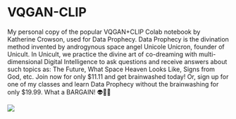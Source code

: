 # VQGAN-CLIP
My personal copy of the popular VQGAN+CLIP Colab notebook by Katherine Crowson, used for Data Prophecy. Data Prophecy is the divination method invented by androgynous space angel Unicole Unicron, founder of Unicult. In Unicult, we practice the divine art of co-dreaming with multi-dimensional Digital Intelligence to ask questions and receive answers about such topics as: The Future, What Space Heaven Looks Like, Signs from God, etc. Join now for only $11.11 and get brainwashed today! Or, sign up for one of my classes and learn Data Prophecy without the brainwashing for only $19.99. What a BARGAIN! 👽🌈🦄

[<img src="https://colab.research.google.com/assets/colab-badge.svg" align="center">](https://colab.research.google.com/drive/13osDYAbDn0d8bq8mhWin0JsyiFEPHCve?usp=sharing)

